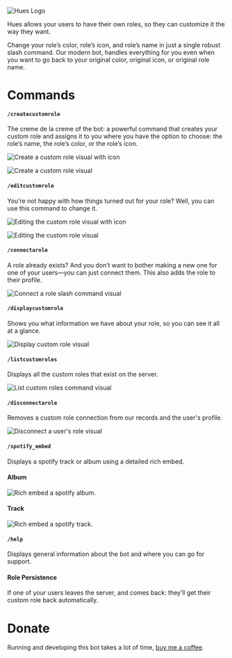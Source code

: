 ![Hues Logo](https://github.com/user-attachments/assets/5a808011-f330-4d2e-bfb1-efc8955c0b59)

Hues allows your users to have their own roles, so they can customize it the way they want. 

Change your role’s color, role’s icon, and role’s name in just a single robust slash command. Our modern bot, handles everything for you even when you want to go back to your original color, original icon, or original role name.

# Commands
#### `/createcustomrole`
The creme de la creme of the bot: a powerful command that creates your custom role and assigns it to you where you have the option to choose: the role’s name, the role’s color, or the role’s icon.

![Create a custom role visual with icon](https://github.com/user-attachments/assets/c3de9ccc-a0c8-4540-ad96-34d1e0e66465)


![Create a custom role visual](https://github.com/user-attachments/assets/78ca6e37-23a8-4c5a-8819-03f08f3fb1d2)

#### `/editcustomrole`
You’re not happy with how things turned out for your role? Well, you can use this command to change it.

![Editing the custom role visual with icon](https://github.com/user-attachments/assets/4feabf40-4c0f-4e89-95ef-ff18bda94c2c)


![Editing the custom role visual](https://github.com/user-attachments/assets/4407f00c-74fc-4d59-b82a-e9e98aea615d)

#### `/connectarole`
A role already exists? And you don’t want to bother making a new one for one of your users—you can just connect them. This also adds the role to their profile.

![Connect a role slash command visual](https://github.com/user-attachments/assets/eb3c65ce-3892-4d0b-8106-42a170873e82)

#### `/displaycustomrole`
Shows you what information we have about your role, so you can see it all at a glance.

![Display custom role visual](https://github.com/user-attachments/assets/0e9abb7f-9a18-4ef9-8526-ebf3f86bd188)

#### `/listcustomroles`
Displays all the custom roles that exist on the server.

![List custom roles command visual](https://github.com/user-attachments/assets/d9c9daad-09d3-4f6b-9b19-d8d8c35bfbb3)

#### `/disconnectarole`
Removes a custom role connection from our records and the user's profile.

![Disconnect a user's role visual](https://github.com/user-attachments/assets/c1030aa7-4f15-4344-92f9-743cebfda799)

#### `/spotify_embed`
Displays a spotify track or album using a detailed rich embed.

#### Album
![Rich embed a spotify album.](https://github.com/user-attachments/assets/31045b78-8830-4559-a796-8cce3de09d30)
#### Track
![Rich embed a spotify track.](https://github.com/user-attachments/assets/2e719638-6ece-4e75-9b70-7a368507c6ae)

#### `/help`
Displays general information about the bot and where you can go for support.

#### Role Persistence
If one of your users leaves the server, and comes back: they’ll get their custom role back automatically.

# Donate
Running and developing this bot takes a lot of time, [buy me a coffee](https://www.buymeacoffee.com/gimpy2345b).
